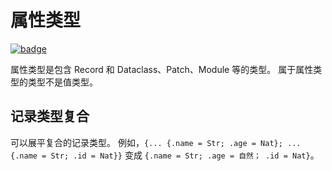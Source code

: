# 属性类型

[![badge](https://img.shields.io/endpoint.svg?url=https%3A%2F%2Fgezf7g7pd5.execute-api.ap-northeast-1.amazonaws.com%2Fdefault%2Fsource_up_to_date%3Fowner%3Derg-lang%26repos%3Derg%26ref%3Dmain%26path%3Ddoc/EN/syntax/type/09_attributive.md%26commit_hash%3Deccd113c1512076c367fb87ea73406f91ff83ba7)](https://gezf7g7pd5.execute-api.ap-northeast-1.amazonaws.com/default/source_up_to_date?owner=erg-lang&repos=erg&ref=main&path=doc/EN/syntax/type/09_attributive.md&commit_hash=eccd113c1512076c367fb87ea73406f91ff83ba7)

属性类型是包含 Record 和 Dataclass、Patch、Module 等的类型。
属于属性类型的类型不是值类型。

## 记录类型复合

可以展平复合的记录类型。
例如，`{... {.name = Str; .age = Nat}; ... {.name = Str; .id = Nat}}` 变成 `{.name = Str; .age = 自然； .id = Nat}`。